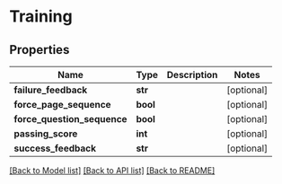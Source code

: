 # Training

## Properties
Name | Type | Description | Notes
------------ | ------------- | ------------- | -------------
**failure_feedback** | **str** |  | [optional] 
**force_page_sequence** | **bool** |  | [optional] 
**force_question_sequence** | **bool** |  | [optional] 
**passing_score** | **int** |  | [optional] 
**success_feedback** | **str** |  | [optional] 

[[Back to Model list]](../README.md#documentation-for-models) [[Back to API list]](../README.md#documentation-for-api-endpoints) [[Back to README]](../README.md)


